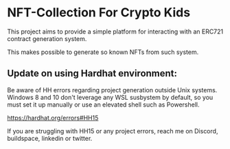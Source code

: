 # NFT-Collection For Crypto Kids

This project aims to provide a simple platform for interacting with an ERC721 contract generation system.

This makes possible to generate so known NFTs from such system.

## Update on using Hardhat environment:
Be aware of HH errors regarding project generation outside Unix systems. Windows 8 and 10 don't leverage any WSL susbystem by default, so you must set it up manually or use an elevated shell such as Powershell.

https://hardhat.org/errors#HH15

If you are struggling with HH15 or any project errors, reach me on Discord, buildspace, linkedin or twitter.
